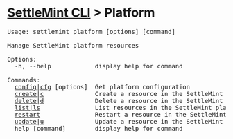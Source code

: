 <h1 id="home"><a href="../settlemint.md">SettleMint CLI</a> > Platform</h1>

<pre>Usage: settlemint platform [options] [command]

Manage SettleMint platform resources

Options:
  -h, --help            display help for command

Commands:
  <a href="./platform/config.md">config|cfg</a> [options]  Get platform configuration
  <a href="./platform/create.md">create|c</a>              Create a resource in the SettleMint platform
  <a href="./platform/delete.md">delete|d</a>              Delete a resource in the SettleMint platform
  <a href="./platform/list.md">list|ls</a>               List resources in the SettleMint platform
  <a href="./platform/restart.md">restart</a>               Restart a resource in the SettleMint platform
  <a href="./platform/update.md">update|u</a>              Update a resource in the SettleMint platform
  help [command]        display help for command
</pre>

